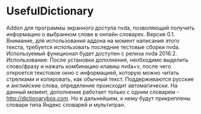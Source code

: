 # UsefulDictionary
Addon для программы экранного доступа nvda, позволяющий получить информацию о выбранном слове в онлайн словарях. Версия 0.1.
Внимание, для использования аддона на момент написания этого текста, требуется использовать последние тестовые сборки nvda. Используемый функционал будет доступен с релиза nvda 2016.2.
Использование:
После установки дополнения, необходимо выделить слово/фразу и нажать комбинацию клавиш nvda+v, после чего откроется текстовое окно с информацией, которую можно читать стрелками и копировать, как обычный текст. Поддерживаются русские и английские слова, определение происходит автоматически.
На данный момент, дополнение работает только с одним словарем - http://dictionarybox.com. Но в дальнейшем, к нему будут прикреплены словари типа Яндекс словарей и мультитран.